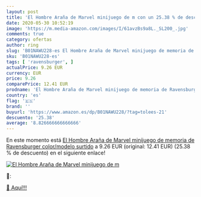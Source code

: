 ```yaml
---
layout: post
title: 'El Hombre Araña de Marvel minijuego de m con un 25.38 % de descuento'
date: 2020-05-30 10:52:19
image: 'https://m.media-amazon.com/images/I/61avzBs9a8L._SL200_.jpg'
comments: true
category: ofertas
author: ring
slug: 'B01NAWU228-es El Hombre Araña de Marvel minijuego de memoria de...'
sku: 'B01NAWU228-es'
tags: [ 'ravensburger', ]
actualPrice: 9.26 EUR
currency: EUR
price: 9.26
comparePrice: 12.41 EUR
prodname: 'El Hombre Araña de Marvel minijuego de memoria de Ravensburger   color/modelo surtido'
country: 'es'
flag: '🇪🇸'
brand: ''
buyurl: 'https://www.amazon.es/dp/B01NAWU228/?tag=tolees-21'
descuento: '25.38'
average: '8.826666666666666'
---
```


En este momento está [El Hombre Araña de Marvel minijuego de memoria de Ravensburger   color/modelo surtido](https://www.amazon.es/dp/B01NAWU228/?tag=tolees-21) a 9.26 EUR (original: 12.41 EUR) (25.38 %  de descuento) en el siguiente enlace!

[![El Hombre Araña de Marvel minijuego de m](https://m.media-amazon.com/images/I/61avzBs9a8L._SL200_.jpg)](https://www.amazon.es/dp/B01NAWU228/?tag=tolees-21)

🔎:


[🛒 Aquí!!!](https://www.amazon.es/dp/B01NAWU228/?tag=tolees-21)
